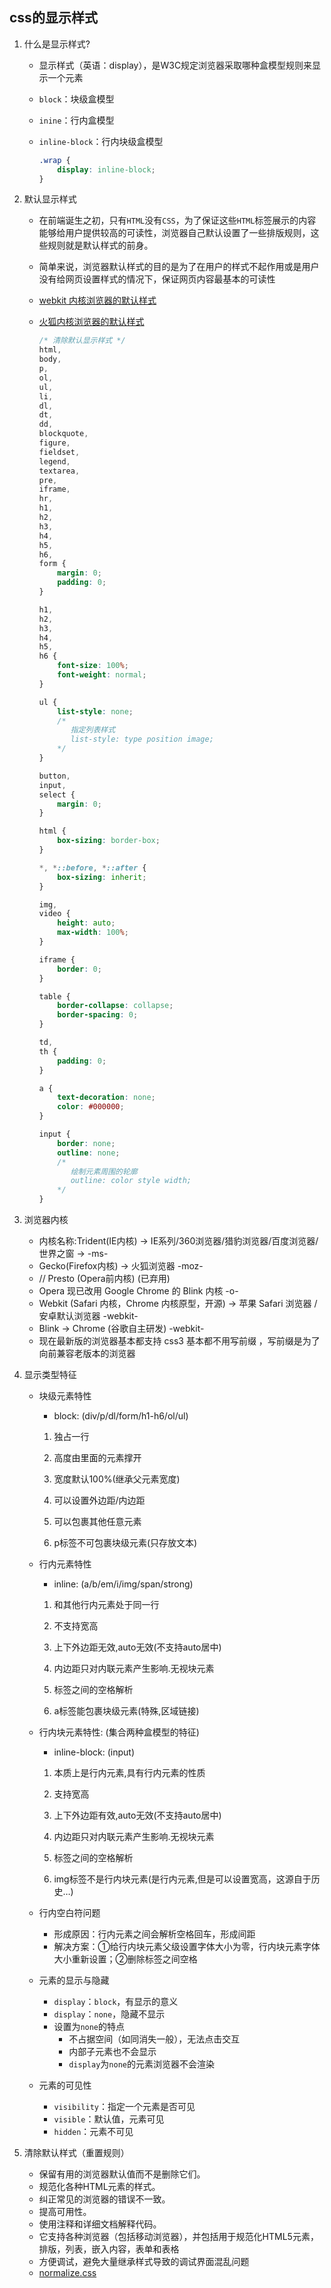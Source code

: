 ## css的显示样式

1. 什么是显示样式?

   * 显示样式（英语：display），是W3C规定浏览器采取哪种盒模型规则来显示一个元素

   * `block`：块级盒模型

   * `inine`：行内盒模型

   * `inline-block`：行内块级盒模型

     ```css
     .wrap {
         display: inline-block;
     }
     ```

2. 默认显示样式

   * 在前端诞生之初，只有`HTML`没有`CSS`，为了保证这些`HTML`标签展示的内容能够给用户提供较高的可读性，浏览器自己默认设置了一些排版规则，这些规则就是默认样式的前身。

   * 简单来说，浏览器默认样式的目的是为了在用户的样式不起作用或是用户没有给网页设置样式的情况下，保证网页内容最基本的可读性

   * [webkit 内核浏览器的默认样式](https://trac.webkit.org/browser/trunk/Source/WebCore/css/html.css)

   * [火狐内核浏览器的默认样式](https://hg.mozilla.org/mozilla-central/file/tip/layout/style/res/html.css)

     ```css
     /* 清除默认显示样式 */
     html,
     body,
     p,
     ol,
     ul,
     li,
     dl,
     dt,
     dd,
     blockquote,
     figure,
     fieldset,
     legend,
     textarea,
     pre,
     iframe,
     hr,
     h1,
     h2,
     h3,
     h4,
     h5,
     h6,
     form {
         margin: 0;
         padding: 0;
     }
     
     h1,
     h2,
     h3,
     h4,
     h5,
     h6 {
         font-size: 100%;
         font-weight: normal;
     }
     
     ul {
         list-style: none;
         /*
         	指定列表样式
         	list-style: type position image;
         */
     }
     
     button,
     input,
     select {
         margin: 0;
     }
     
     html {
         box-sizing: border-box;
     }
     
     *, *::before, *::after {
         box-sizing: inherit;
     }
     
     img,
     video {
         height: auto;
         max-width: 100%;
     }
     
     iframe {
         border: 0;
     }
     
     table {
         border-collapse: collapse;
         border-spacing: 0;
     }
     
     td,
     th {
         padding: 0;
     }
     
     a {
         text-decoration: none;
         color: #000000;
     }
     
     input {
         border: none;
         outline: none;
         /* 
         	绘制元素周围的轮廓 
         	outline: color style width;
         */
     }
     ```

     

3. 浏览器内核

   * 内核名称:Trident(IE内核) -> IE系列/360浏览器/猎豹浏览器/百度浏览器/世界之窗 ->  -ms-
   * Gecko(Firefox内核) -> 火狐浏览器  -moz-
   * // Presto (Opera前内核) (已弃用)
   * Opera 现已改用 Google Chrome 的 Blink 内核  -o-
   * Webkit (Safari 内核，Chrome 内核原型，开源) -> 苹果 Safari 浏览器 / 安卓默认浏览器   -webkit-
   * Blink -> Chrome (谷歌自主研发)  -webkit-
   * 现在最新版的浏览器基本都支持 css3 基本都不用写前缀 ，写前缀是为了向前兼容老版本的浏览器

4. 显示类型特征

   * 块级元素特性

     * block: (div/p/dl/form/h1-h6/ol/ul)

     1. 独占一行

     2. 高度由里面的元素撑开

     3. 宽度默认100%(继承父元素宽度)

     4. 可以设置外边距/内边距

     5. 可以包裹其他任意元素

     6. p标签不可包裹块级元素(只存放文本)

   * 行内元素特性

     * inline: (a/b/em/i/img/span/strong)

     1. 和其他行内元素处于同一行

     2. 不支持宽高

     3. 上下外边距无效,auto无效(不支持auto居中)

     4. 内边距只对内联元素产生影响.无视块元素

     5. 标签之间的空格解析

     6. a标签能包裹块级元素(特殊,区域链接)

   * 行内块元素特性: (集合两种盒模型的特征)

     * inline-block: (input)

     1. 本质上是行内元素,具有行内元素的性质

     2. 支持宽高

     3. 上下外边距有效,auto无效(不支持auto居中)

     4. 内边距只对内联元素产生影响.无视块元素

     5. 标签之间的空格解析

     6. img标签不是行内块元素(是行内元素,但是可以设置宽高，这源自于历史…)

   * 行内空白符问题

     * 形成原因：行内元素之间会解析空格回车，形成间距
     * 解决方案：①给行内块元素父级设置字体大小为零，行内块元素字体大小重新设置；②删除标签之间空格

   * 元素的显示与隐藏

     * `display`：`block`，有显示的意义
     * `display`：`none`，隐藏不显示
     * 设置为`none`的特点
       * 不占据空间（如同消失一般），无法点击交互
       *  内部子元素也不会显示
       * `display`为`none`的元素浏览器不会渲染
     
   * 元素的可见性

     * `visibility`：指定一个元素是否可见
     * `visible`：默认值，元素可见
     * `hidden`：元素不可见

5. 清除默认样式（重置规则）

   * 保留有用的浏览器默认值而不是删除它们。
   * 规范化各种HTML元素的样式。
   * 纠正常见的浏览器的错误不一致。
   * 提高可用性。
   * 使用注释和详细文档解释代码。
   * 它支持各种浏览器（包括移动浏览器），并包括用于规范化HTML5元素，排版，列表，嵌入内容，表单和表格
   * 方便调试，避免大量继承样式导致的调试界面混乱问题
   * [normalize.css](http://nicolasgallagher.com/about-normalize-css/)

